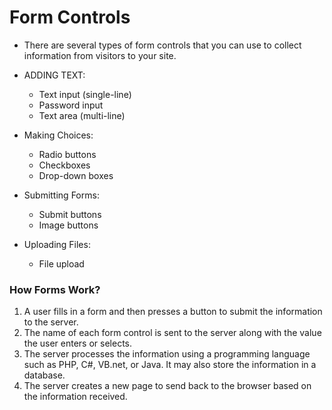 # Form Controls

- There are several types of form controls that you can use to collect information from visitors to your site.

* ADDING TEXT:
   - Text input (single-line)
   - Password input
   - Text area (multi-line)
   

*  Making Choices:
   - Radio buttons
   - Checkboxes
   - Drop-down boxes

* Submitting Forms:
   - Submit buttons
   - Image buttons

* Uploading Files:
   - File upload



### How Forms Work?

1. A user fills in a form and then presses a button to submit the information to the server.
2. The name of each form control is sent to the server along with the value the user enters or selects.
3. The server processes the information using a programming language such as PHP, C#, VB.net, or Java. It may also store
the information in a database.
4. The server creates a new page to send back to the browser based on the information received.
